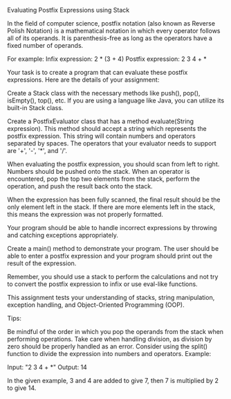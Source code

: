 Evaluating Postfix Expressions using Stack

In the field of computer science, postfix notation (also known as Reverse Polish Notation) is a mathematical notation in which every operator follows all of its operands. It is parenthesis-free as long as the operators have a fixed number of operands.

For example:
Infix expression: 2 * (3 + 4)
Postfix expression: 2 3 4 + *

Your task is to create a program that can evaluate these postfix expressions. Here are the details of your assignment:

Create a Stack class with the necessary methods like push(), pop(), isEmpty(), top(), etc. If you are using a language like Java, you can utilize its built-in Stack class.

Create a PostfixEvaluator class that has a method evaluate(String expression). This method should accept a string which represents the postfix expression. This string will contain numbers and operators separated by spaces. The operators that your evaluator needs to support are '+', '-', '*', and '/'.

When evaluating the postfix expression, you should scan from left to right. Numbers should be pushed onto the stack. When an operator is encountered, pop the top two elements from the stack, perform the operation, and push the result back onto the stack.

When the expression has been fully scanned, the final result should be the only element left in the stack. If there are more elements left in the stack, this means the expression was not properly formatted.

Your program should be able to handle incorrect expressions by throwing and catching exceptions appropriately.

Create a main() method to demonstrate your program. The user should be able to enter a postfix expression and your program should print out the result of the expression.

Remember, you should use a stack to perform the calculations and not try to convert the postfix expression to infix or use eval-like functions.

This assignment tests your understanding of stacks, string manipulation, exception handling, and Object-Oriented Programming (OOP).

Tips:

Be mindful of the order in which you pop the operands from the stack when performing operations.
Take care when handling division, as division by zero should be properly handled as an error.
Consider using the split() function to divide the expression into numbers and operators.
Example:

Input: "2 3 4 + *"
Output: 14

In the given example, 3 and 4 are added to give 7, then 7 is multiplied by 2 to give 14.